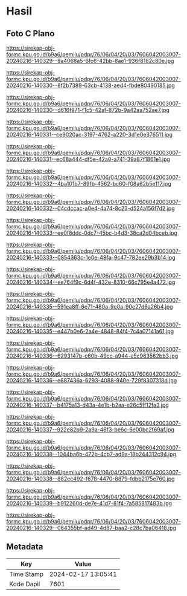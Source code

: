 # Hasil

## Foto C Plano

https://sirekap-obj-formc.kpu.go.id/b9a6/pemilu/pdpr/76/06/04/20/03/7606042003007-20240216-140329--8a4068a5-6fc6-42bb-8ae1-936f8182c80e.jpg

https://sirekap-obj-formc.kpu.go.id/b9a6/pemilu/pdpr/76/06/04/20/03/7606042003007-20240216-140330--8f2b7389-63cb-4138-aed4-fbde80490185.jpg

https://sirekap-obj-formc.kpu.go.id/b9a6/pemilu/pdpr/76/06/04/20/03/7606042003007-20240216-140330--d616f971-f1c5-42af-872b-9a42aa752ae7.jpg

https://sirekap-obj-formc.kpu.go.id/b9a6/pemilu/pdpr/76/06/04/20/03/7606042003007-20240216-140331--ce9020ac-3197-4762-a220-3d1e0e376511.jpg

https://sirekap-obj-formc.kpu.go.id/b9a6/pemilu/pdpr/76/06/04/20/03/7606042003007-20240216-140331--ec68a444-df5e-42a0-a741-39a87f1861e1.jpg

https://sirekap-obj-formc.kpu.go.id/b9a6/pemilu/pdpr/76/06/04/20/03/7606042003007-20240216-140332--4ba101b7-89fb-4562-bc60-f08a62b5e117.jpg

https://sirekap-obj-formc.kpu.go.id/b9a6/pemilu/pdpr/76/06/04/20/03/7606042003007-20240216-140332--04cdccac-a0e4-4a74-8c23-d524a156f7d2.jpg

https://sirekap-obj-formc.kpu.go.id/b9a6/pemilu/pdpr/76/06/04/20/03/7606042003007-20240216-140333--ee0f8ddc-0dc7-45bc-b4d3-38ca2d04bceb.jpg

https://sirekap-obj-formc.kpu.go.id/b9a6/pemilu/pdpr/76/06/04/20/03/7606042003007-20240216-140333--0854363c-1e0e-481a-9c47-782ee29b3b14.jpg

https://sirekap-obj-formc.kpu.go.id/b9a6/pemilu/pdpr/76/06/04/20/03/7606042003007-20240216-140334--ee764f9c-6d4f-432e-8310-66c795e4a472.jpg

https://sirekap-obj-formc.kpu.go.id/b9a6/pemilu/pdpr/76/06/04/20/03/7606042003007-20240216-140335--591ea8ff-6e71-480a-9e0a-90e27d6a26b4.jpg

https://sirekap-obj-formc.kpu.go.id/b9a6/pemilu/pdpr/76/06/04/20/03/7606042003007-20240216-140335--e447b0e6-2a4e-4848-84f4-7c4a07141a61.jpg

https://sirekap-obj-formc.kpu.go.id/b9a6/pemilu/pdpr/76/06/04/20/03/7606042003007-20240216-140336--6293147b-c60b-49cc-a944-e5c963582bb3.jpg

https://sirekap-obj-formc.kpu.go.id/b9a6/pemilu/pdpr/76/06/04/20/03/7606042003007-20240216-140336--e687436a-6293-4088-940e-729f8307318d.jpg

https://sirekap-obj-formc.kpu.go.id/b9a6/pemilu/pdpr/76/06/04/20/03/7606042003007-20240216-140337--b4175a13-d43a-4e1b-b2aa-e26c5ff12fa3.jpg

https://sirekap-obj-formc.kpu.go.id/b9a6/pemilu/pdpr/76/06/04/20/03/7606042003007-20240216-140337--922e82b9-2a9a-46f3-be6c-6e00bc2f69af.jpg

https://sirekap-obj-formc.kpu.go.id/b9a6/pemilu/pdpr/76/06/04/20/03/7606042003007-20240216-140338--1044ba6b-472b-4cb7-ad9a-18b244312c94.jpg

https://sirekap-obj-formc.kpu.go.id/b9a6/pemilu/pdpr/76/06/04/20/03/7606042003007-20240216-140338--882ec492-f678-4470-8879-fdbb2175e760.jpg

https://sirekap-obj-formc.kpu.go.id/b9a6/pemilu/pdpr/76/06/04/20/03/7606042003007-20240216-140339--b912260d-de7e-41d7-81f4-7a585817483b.jpg

https://sirekap-obj-formc.kpu.go.id/b9a6/pemilu/pdpr/76/06/04/20/03/7606042003007-20240216-140329--064355bf-ad49-4d87-baa2-c28c7ba06418.jpg


## Metadata

| Key        | Value               |
| ---------- | ------------------- |
| Time Stamp | 2024-02-17 13:05:41 |
| Kode Dapil | 7601                |



